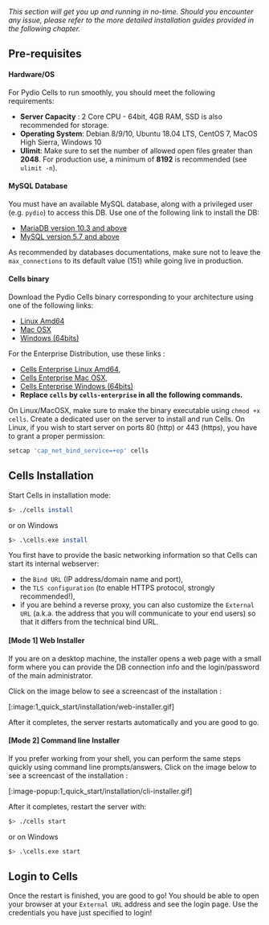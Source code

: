 _This section will get you up and running in no-time. Should you encounter any issue, please refer to the more detailed installation guides provided in the following chapter._

## Pre-requisites

#### Hardware/OS

For Pydio Cells to run smoothly, you should meet the following requirements:

- **Server Capacity** : 2 Core CPU - 64bit, 4GB RAM, SSD is also recommended for storage.
- **Operating System**: Debian 8/9/10, Ubuntu 18.04 LTS, CentOS 7, MacOS High Sierra, Windows 10
- **Ulimit**: Make sure to set the number of allowed open files greater than **2048**. For production use, a minimum of **8192** is recommended (see `ulimit -n`).

#### MySQL Database

You must have an available MySQL database, along with a privileged user (e.g. `pydio`) to access this DB. Use one of the following link to install the DB:

- [MariaDB version 10.3 and above](https://downloads.mariadb.org/mariadb/repositories)
- [MySQL version 5.7 and above](https://dev.mysql.com/doc/refman/8.0/en/installing.html)

As recommended by databases documentations, make sure not to leave the `max_connections` to its default value (151) while going live in production.

#### Cells binary

Download the Pydio Cells binary corresponding to your architecture using one of the following links:

- [Linux Amd64](https://download.pydio.com/latest/cells/release/{latest}/linux-amd64/cells)
- [Mac OSX](https://download.pydio.com/latest/cells/release/{latest}/darwin-amd64/cells)
- [Windows (64bits)](https://download.pydio.com/latest/cells/release/{latest}/windows-amd64/cells.exe)

For the Enterprise Distribution, use these links :

- [Cells Enterprise Linux Amd64](https://download.pydio.com/latest/cells-enterprise/release/{latest}/linux-amd64/cells-enterprise),
- [Cells Enterprise Mac OSX](https://download.pydio.com/latest/cells-enterprise/release/{latest}/darwin-amd64/cells-enterprise),
- [Cells Enterprise Windows (64bits)](https://download.pydio.com/latest/cells-enterprise/release/{latest}/windows-amd64/cells-enterprise.exe)
- **Replace `cells` by `cells-enterprise` in all the following commands.**

On Linux/MacOSX, make sure to make the binary executable using `chmod +x cells`. Create a dedicated user on the server to install and run Cells. On Linux, if you wish to start server on ports 80 (http) or 443 (https), you have to grant a proper permission:

```sh
setcap 'cap_net_bind_service=+ep' cells
```

## Cells Installation

Start Cells in installation mode:

```sh
$> ./cells install
```

or on Windows

```sh
$> .\cells.exe install
```

You first have to provide the basic networking information so that Cells can start its internal webserver:

- the `Bind URL` (IP address/domain name and port),
- the `TLS configuration` (to enable HTTPS protocol, strongly recommended!),
- if you are behind a reverse proxy, you can also customize the `External URL` (a.k.a. the address that you will communicate to your end users) so that it differs from the technical bind URL.

#### [Mode 1] Web Installer

If you are on a desktop machine, the installer opens a web page with a small form where you can provide the DB connection info and the login/password of the main administrator.

Click on the image below to see a screencast of the installation :

[:image:1_quick_start/installation/web-installer.gif]

After it completes, the server restarts automatically and you are good to go.

#### [Mode 2] Command line Installer

If you prefer working from your shell, you can perform the same steps quickly using command line prompts/answers. Click on the image below to see a screencast of the installation :

[:image-popup:1_quick_start/installation/cli-installer.gif]

After it completes, restart the server with:

```sh
$> ./cells start
```

or on Windows

```sh
$> .\cells.exe start
```

## Login to Cells

Once the restart is finished, you are good to go! You should be able to open your browser at your `External URL` address and see the login page. Use the credentials you have just specified to login!
